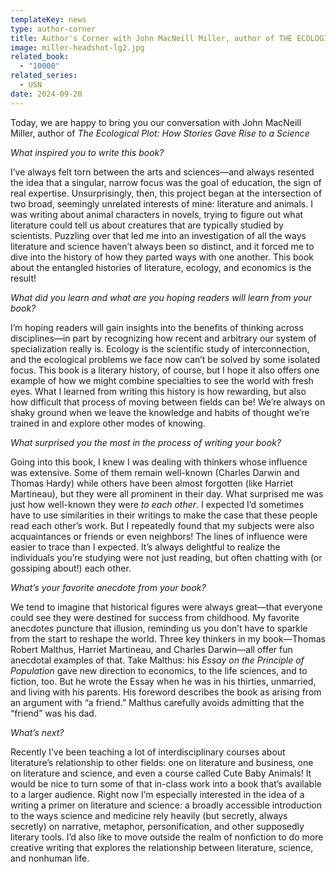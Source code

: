 ```yaml
---
templateKey: news
type: author-corner
title: Author's Corner with John MacNeill Miller, author of THE ECOLOGICAL PLOT
image: miller-headshot-lg2.jpg
related_book:
  - "10000"
related_series:
  - USN
date: 2024-09-20
---
```

Today, we are happy to bring you our conversation with John MacNeill Miller, author of *The Ecological Plot: How Stories Gave Rise to a Science*

*What inspired you to write this book?* 

I’ve always felt torn between the arts and sciences—and always resented the idea that a singular, narrow focus was the goal of education, the sign of real expertise. Unsurprisingly, then, this project began at the intersection of two broad, seemingly unrelated interests of mine: literature and animals. I was writing about animal characters in novels, trying to figure out what literature could tell us about creatures that are typically studied by scientists. Puzzling over that led me into an investigation of all the ways literature and science haven’t always been so distinct, and it forced me to dive into the history of how they parted ways with one another. This book about the entangled histories of literature, ecology, and economics is the result!

*What did you learn and what are you hoping readers will learn from your book?* 

I’m hoping readers will gain insights into the benefits of thinking across disciplines—in part by recognizing how recent and arbitrary our system of specialization really is. Ecology is the scientific study of interconnection, and the ecological problems we face now can’t be solved by some isolated focus. This book is a literary history, of course, but I hope it also offers one example of how we might combine specialties to see the world with fresh eyes. What I learned from writing this history is how rewarding, but also how difficult that process of moving between fields can be! We’re always on shaky ground when we leave the knowledge and habits of thought we’re trained in and explore other modes of knowing. 

*What surprised you the most in the process of writing your book?* 

Going into this book, I knew I was dealing with thinkers whose influence was extensive. Some of them remain well-known (Charles Darwin and Thomas Hardy) while others have been almost forgotten (like Harriet Martineau), but they were all prominent in their day. What surprised me was just how well-known they were *to each other*. I expected I’d sometimes have to use similarities in their writings to make the case that these people read each other’s work. But I repeatedly found that my subjects were also acquaintances or friends or even neighbors! The lines of influence were easier to trace than I expected. It’s always delightful to realize the individuals you’re studying were not just reading, but often chatting with (or gossiping about!) each other.

*What’s your favorite anecdote from your book?*

We tend to imagine that historical figures were always great—that everyone could see they were destined for success from childhood. My favorite anecdotes puncture that illusion, reminding us you don’t have to sparkle from the start to reshape the world. Three key thinkers in my book—Thomas Robert Malthus, Harriet Martineau, and Charles Darwin—all offer fun anecdotal examples of that. Take Malthus: his *Essay on the Principle of Population* gave new direction to economics, to the life sciences, and to fiction, too. But he wrote the Essay when he was in his thirties, unmarried, and living with his parents. His foreword describes the book as arising from an argument with “a friend.” Malthus carefully avoids admitting that the “friend” was his dad.

*What’s next?* 

Recently I’ve been teaching a lot of interdisciplinary courses about literature’s relationship to other fields: one on literature and business, one on literature and science, and even a course called Cute Baby Animals! It would be nice to turn some of that in-class work into a book that’s available to a larger audience. Right now I’m especially interested in the idea of a writing a primer on literature and science: a broadly accessible introduction to the ways science and medicine rely heavily (but secretly, always secretly) on narrative, metaphor, personification, and other supposedly literary tools. I’d also like to move outside the realm of nonfiction to do more creative writing that explores the relationship between literature, science, and nonhuman life.